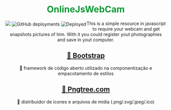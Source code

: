 <h1 style="text-align: center; color: #0f9936;">OnlineJsWebCam</h1>

<div style="float: left">
    <img src="https://img.shields.io/static/v1?label=Build&message=Build Process&color=7159c1&style=plastic&logo=ghost"/>
    <img alt="GitHub deployments" src="https://img.shields.io/github/deployments/henrique-alons0/OnlineJsWebCam/main?style=plastic">
    <img alt="Deployed" src="https://img.shields.io/bower/l/html">
</div>


<p align="center">This is a simple resource in javascript to require your webcam and get snapshots pictures of him. With it you could register yout photographies and save in yout computer.</p>

<h2 align="center">
    <a href="https://getbootstrap.com/">🔗 Bootstrap</a>
</h2>
<p align="center">🚀 framework de código aberto utilizado na componentização e empacotamento de estilos</p>
<h2 align="center">
    <a href="https://.pngtree.com/so/camera">🔗 Pngtree.com</a>
</h2>
<p align="center">🚀 distribuidor de icones e arquivos de midia (.png/.svg/.jpeg/.ico)</p>
